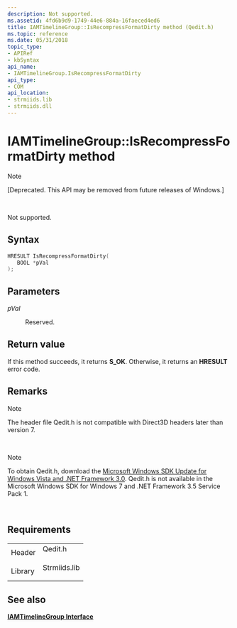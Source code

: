 ```yaml
---
description: Not supported.
ms.assetid: 4fd6b9d9-1749-44e6-884a-16faeced4ed6
title: IAMTimelineGroup::IsRecompressFormatDirty method (Qedit.h)
ms.topic: reference
ms.date: 05/31/2018
topic_type: 
- APIRef
- kbSyntax
api_name: 
- IAMTimelineGroup.IsRecompressFormatDirty
api_type: 
- COM
api_location: 
- strmiids.lib
- strmiids.dll
---
```


# IAMTimelineGroup::IsRecompressFormatDirty method

> [!Note]  
> \[Deprecated. This API may be removed from future releases of Windows.\]

 

Not supported.

## Syntax


```C++
HRESULT IsRecompressFormatDirty(
   BOOL *pVal
);
```



## Parameters

<dl> <dt>

*pVal* 
</dt> <dd>

Reserved.

</dd> </dl>

## Return value

If this method succeeds, it returns **S\_OK**. Otherwise, it returns an **HRESULT** error code.

## Remarks

> [!Note]  
> The header file Qedit.h is not compatible with Direct3D headers later than version 7.

 

> [!Note]  
> To obtain Qedit.h, download the [Microsoft Windows SDK Update for Windows Vista and .NET Framework 3.0](https://msdn.microsoft.com/windowsvista/bb980924.aspx). Qedit.h is not available in the Microsoft Windows SDK for Windows 7 and .NET Framework 3.5 Service Pack 1.

 

## Requirements



|                    |                                                                                         |
|--------------------|-----------------------------------------------------------------------------------------|
| Header<br/>  | <dl> <dt>Qedit.h</dt> </dl>      |
| Library<br/> | <dl> <dt>Strmiids.lib</dt> </dl> |



## See also

<dl> <dt>

[**IAMTimelineGroup Interface**](iamtimelinegroup.md)
</dt> </dl>

 

 




